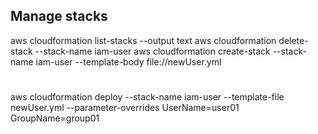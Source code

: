 ## Manage stacks
aws cloudformation list-stacks --output text
aws cloudformation delete-stack --stack-name iam-user
aws cloudformation create-stack --stack-name iam-user --template-body file://newUser.yml
#

aws cloudformation deploy --stack-name iam-user --template-file newUser.yml --parameter-overrides UserName=user01 GroupName=group01
